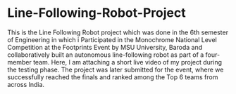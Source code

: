 # Line-Following-Robot-Project
This is the Line Following Robot project which was done in the 6th semester of Engineering in which i Participated in the Monochrome National Level Competition at the Footprints Event by MSU University, Baroda and collaboratively built an autonomous line-following robot as part of a four-member team.
Here, I am attaching a short live video of my project during the testing phase. The project was later submitted for the event, where we successfully reached the finals and ranked among the Top 6 teams from across India.
